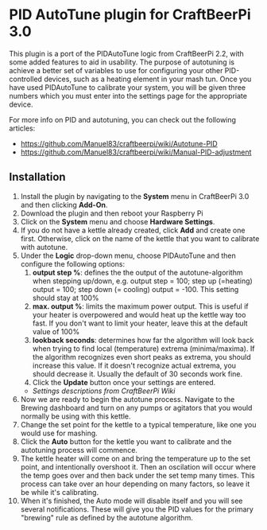 # PID AutoTune plugin for CraftBeerPi 3.0

This plugin is a port of the PIDAutoTune logic from CraftBeerPi 2.2, with some added features to aid in usability. The purpose of autotuning is achieve a better set of variables to use for configuring your other PID-controlled devices, such as a heating element in your mash tun. Once you have used PIDAutoTune to calibrate your system, you will be given three numbers which you must enter into the settings page for the appropriate device. 

For more info on PID and autotuning, you can check out the following articles:
- https://github.com/Manuel83/craftbeerpi/wiki/Autotune-PID
- https://github.com/Manuel83/craftbeerpi/wiki/Manual-PID-adjustment

## Installation

1. Install the plugin by navigating to the **System** menu in CraftBeerPi 3.0 and then clicking **Add-On**.
2. Download the plugin and then reboot your Raspberry Pi
3. Click on the **System** menu and choose **Hardware Settings**.
4. If you do not have a kettle already created, click **Add** and create one first. Otherwise, click on the name of the kettle that you want to calibrate with autotune.
5. Under the **Logic** drop-down menu, choose PIDAutoTune and then configure the following options:    
    1. **output step %**: defines the the output of the autotune-algorithm when stepping up/down, e.g. output step = 100; step up (=heating) output = 100; step down (= cooling) output = -100. This setting should stay at 100%    
    2. **max. output %**: limits the maximum power output. This is useful if your heater is overpowered and would heat up the kettle way too fast. If you don't want to limit your heater, leave this at the default value of 100%
    3. **lookback seconds**: determines how far the algorithm will look back when trying to find local (temperature) extrema (minima/maxima). If the algorithm recognizes even short peaks as extrema, you should increase this value. If it doesn't recognize actual extrema, you should decrease it. Usually the default of 30 seconds work fine.
    4. Click the **Update** button once your settings are entered.
    - *Settings descriptions from CraftBeerPi Wiki*
6. Now we are ready to begin the autotune process. Navigate to the Brewing dashboard and turn on any pumps or agitators that you would normally be using with this kettle.
7. Change the set point for the kettle to a typical temperature, like one you would use for mashing.
8. Click the **Auto** button for the kettle you want to calibrate and the autotuning process will commence.
7. The kettle heater will come on and bring the temperature up to the set point, and intentionally overshoot it. Then an oscilation will occur where the temp goes over and then back under the set temp many times. This process can take over an hour depending on many factors, so leave it be while it's calibrating.
8. When it's finished, the Auto mode will disable itself and you will see several notifications. These will give you the PID values for the primary "brewing" rule as defined by the autotune algorithm.
